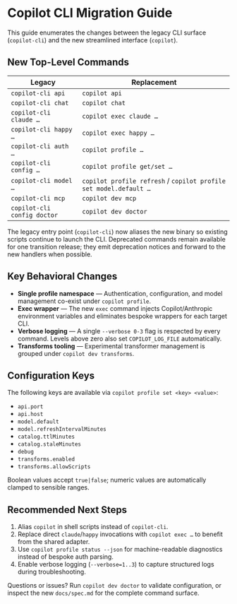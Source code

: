 # Copilot CLI Migration Guide

This guide enumerates the changes between the legacy CLI surface (`copilot-cli`) and the new streamlined interface (`copilot`).

## New Top-Level Commands

| Legacy | Replacement |
| ------ | ----------- |
| `copilot-cli api` | `copilot api` |
| `copilot-cli chat` | `copilot chat` |
| `copilot-cli claude …` | `copilot exec claude …` |
| `copilot-cli happy …` | `copilot exec happy …` |
| `copilot-cli auth …` | `copilot profile …` |
| `copilot-cli config …` | `copilot profile get/set …` |
| `copilot-cli model …` | `copilot profile refresh` / `copilot profile set model.default …` |
| `copilot-cli mcp` | `copilot dev mcp` |
| `copilot-cli config doctor` | `copilot dev doctor` |

The legacy entry point (`copilot-cli`) now aliases the new binary so existing scripts continue to launch the CLI. Deprecated commands remain available for one transition release; they emit deprecation notices and forward to the new handlers when possible.

## Key Behavioral Changes

- **Single profile namespace** — Authentication, configuration, and model management co-exist under `copilot profile`.
- **Exec wrapper** — The new `exec` command injects Copilot/Anthropic environment variables and eliminates bespoke wrappers for each target CLI.
- **Verbose logging** — A single `--verbose 0-3` flag is respected by every command. Levels above zero also set `COPILOT_LOG_FILE` automatically.
- **Transforms tooling** — Experimental transformer management is grouped under `copilot dev transforms`.

## Configuration Keys

The following keys are available via `copilot profile set <key> <value>`:

- `api.port`
- `api.host`
- `model.default`
- `model.refreshIntervalMinutes`
- `catalog.ttlMinutes`
- `catalog.staleMinutes`
- `debug`
- `transforms.enabled`
- `transforms.allowScripts`

Boolean values accept `true|false`; numeric values are automatically clamped to sensible ranges.

## Recommended Next Steps

1. Alias `copilot` in shell scripts instead of `copilot-cli`.
2. Replace direct `claude`/`happy` invocations with `copilot exec …` to benefit from the shared adapter.
3. Use `copilot profile status --json` for machine-readable diagnostics instead of bespoke auth parsing.
4. Enable verbose logging (`--verbose=1..3`) to capture structured logs during troubleshooting.

Questions or issues? Run `copilot dev doctor` to validate configuration, or inspect the new `docs/spec.md` for the complete command surface.
